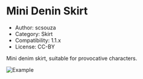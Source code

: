 # Mini Denin Skirt

* Author: scsouza
* Category: Skirt
* Compatibility: 1.1.x
* License: CC-BY

Mini denim skirt, suitable for provocative characters.

![Example](AngelinaJoli.png)

